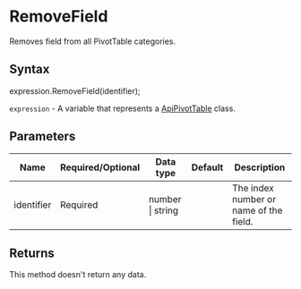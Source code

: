 # RemoveField

Removes field from all PivotTable categories.

## Syntax

expression.RemoveField(identifier);

`expression` - A variable that represents a [ApiPivotTable](../ApiPivotTable.md) class.

## Parameters

| **Name** | **Required/Optional** | **Data type** | **Default** | **Description** |
| ------------- | ------------- | ------------- | ------------- | ------------- |
| identifier | Required | number &#124; string |  | The index number or name of the field. |

## Returns

This method doesn't return any data.